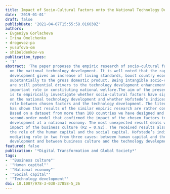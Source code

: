 ```yaml
---
title: Impact of Socio-Cultural Factors onto the National Technology Development
date: '2019-01-01'
draft: false
publishDate: '2021-04-07T15:55:58.016038Z'
authors:
- Evgeniya Gorlacheva
- Irina Omelchenko
- drogovoz-pa
- yusufova-om
- shiboldenkov-va
publication_types:
- '1'
abstract: 'The paper proposes the empiric research of socio-cultural factors’ impact
  on the national technology development. It is well noted that the rapid technology
  development gives an increase of living standards, boost country economy, and contributes
  substantially to the gross domestic product. Being intangible socio-cultural factors
  are still potential drivers to the technology development enhancement and play an
  important role in constituting national welfare.The aim of the present research
  is to empirically investigate whether socio-cultural factors have significant impact
  on the national technology development and whether Hofstede’s indices play a mediating
  role between chosen factors and the technology development. The literature review
  has shown that results of the similar empiric research are rather controversial.
  Based on a dataset from more than 100 countries we have designed and analyzed a
  second-order model that confirmed the impact of the chosen factors to the technology
  development at a national economy. The most unexpected result deals with the direct
  impact of the business culture (R2 = 0.92). The received results also confirmed
  the role of the human capital and the social capital. Hofstede’s indices play a
  mediating role in two from three cases: between human capital and the national technology
  development and between business culture and the technology development.'
featured: false
publication: '*Digital Transformation and Global Society*'
tags:
- '"Business culture"'
- '"Human capital"'
- '"National economy"'
- '"Social capital"'
- '"Technology development"'
doi: 10.1007/978-3-030-37858-5_26
---
```


